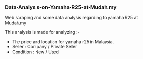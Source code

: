### Data-Analysis-on-Yamaha-R25-at-Mudah.my
Web scraping and some data analysis regarding to yamaha R25 at Mudah.my


This analysis is made for analyzing :-

- The price and location for yamaha r25 in Malaysia.
- Seller : Company / Private Seller
- Condition : New / Used
